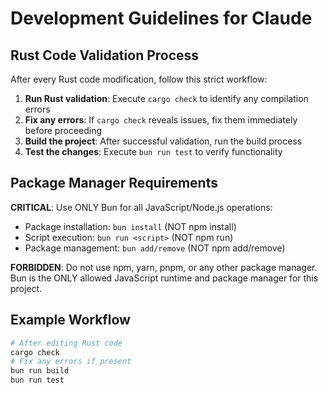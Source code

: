 # Development Guidelines for Claude

## Rust Code Validation Process

After every Rust code modification, follow this strict workflow:

1. **Run Rust validation**: Execute `cargo check` to identify any compilation errors
2. **Fix any errors**: If `cargo check` reveals issues, fix them immediately before proceeding
3. **Build the project**: After successful validation, run the build process
4. **Test the changes**: Execute `bun run test` to verify functionality

## Package Manager Requirements

**CRITICAL**: Use ONLY Bun for all JavaScript/Node.js operations:
- Package installation: `bun install` (NOT npm install)
- Script execution: `bun run <script>` (NOT npm run)
- Package management: `bun add/remove` (NOT npm add/remove)

**FORBIDDEN**: Do not use npm, yarn, pnpm, or any other package manager. Bun is the ONLY allowed JavaScript runtime and package manager for this project.

## Example Workflow

```bash
# After editing Rust code
cargo check
# Fix any errors if present
bun run build
bun run test
```